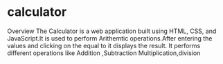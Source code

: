 # calculator #
Overview
The Calculator is a web application built using HTML, CSS, and JavaScript.It is used to perform Arithemtic operations.After entering the values and clicking on the equal to it displays the result. It performs different operations like Addition ,Subtraction Multiplication,division
